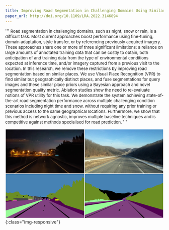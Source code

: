 ```yaml
---
title: Improving Road Segmentation in Challenging Domains Using Similar Place Priors
paper_url: http://doi.org/10.1109/LRA.2022.3146894
---
```

'''
<font size="2">Road segmentation in challenging domains, such as night, snow or rain, is a difficult task. Most current approaches boost performance using fine-tuning, domain adaptation, style transfer, or by referencing previously acquired imagery. These approaches share one or more of three significant limitations: a reliance on large amounts of annotated training data that can be costly to obtain, both anticipation of and training data from the type of environmental conditions expected at inference time, and/or imagery captured from a previous visit to the location. In this research, we remove these restrictions by improving road segmentation based on similar places. We use Visual Place Recognition (VPR) to find similar but geographically distinct places, and fuse segmentations for query images and these similar place priors using a Bayesian approach and novel segmentation quality metric. Ablation studies show the need to re-evaluate notions of VPR utility for this task. We demonstrate the system achieving state-of-the-art road segmentation performance across multiple challenging condition scenarios including night time and snow, without requiring any prior training or previous access to the same geographical locations. Furthermore, we show that this method is network agnostic, improves multiple baseline techniques and is competitive against methods specialised for road prediction. </font>
'''

![Semantically similar but geographically separate places from WildDash](/assets/images/similar_place_eg.PNG){:class="img-responsive"}
<!-- [[WildDash](https://wilddash.cc/)] [Semantically similar but geographically separate places from WildDash] -->
